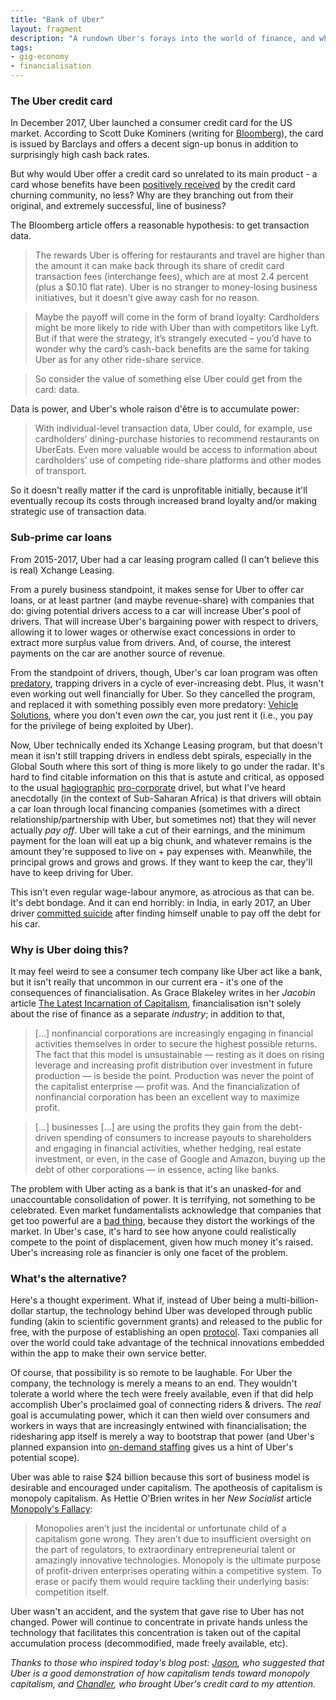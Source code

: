 ```yaml
---
title: "Bank of Uber"
layout: fragment
description: "A rundown Uber's forays into the world of finance, and what that tells us about the system that gave rise to Uber."
tags:
- gig-economy
- financialisation
---
```


### The Uber credit card

In December 2017, Uber launched a consumer credit card for the US market. According to Scott Duke Kominers (writing for [Bloomberg](https://www.bloomberg.com/opinion/articles/2017-12-06/uber-really-wants-you-to-use-its-credit-card)), the card is issued by Barclays and offers a decent sign-up bonus in addition to surprisingly high cash back rates.

But why would Uber offer a credit card so unrelated to its main product - a card whose benefits have been [positively received](https://www.fool.com/the-ascent/credit-cards/blog/what-you-need-to-know-about-the-uber-credit-card/) by the credit card churning community, no less? Why are they branching out from their original, and extremely successful, line of business?

The Bloomberg article offers a reasonable hypothesis: to get transaction data.

> The rewards Uber is offering for restaurants and travel are higher than the amount it can make back through its share of credit card transaction fees (interchange fees), which are at most 2.4 percent (plus a $0.10 flat rate). Uber is no stranger to money-losing business initiatives, but it doesn’t give away cash for no reason.

> Maybe the payoff will come in the form of brand loyalty: Cardholders might be more likely to ride with Uber than with competitors like Lyft. But if that were the strategy, it’s strangely executed – you’d have to wonder why the card’s cash-back benefits are the same for taking Uber as for any other ride-share service.

> So consider the value of something else Uber could get from the card: data.

Data is power, and Uber's whole raison d'être is to accumulate power:

> With individual-level transaction data, Uber could, for example, use cardholders’ dining-purchase histories to recommend restaurants on UberEats. Even more valuable would be access to information about cardholders’ use of competing ride-share platforms and other modes of transport.

So it doesn't really matter if the card is unprofitable initially, because it'll eventually recoup its costs through increased brand loyalty and/or making strategic use of transaction data.

### Sub-prime car loans

From 2015-2017, Uber had a car leasing program called (I can't believe this is real) Xchange Leasing.

From a purely business standpoint, it makes sense for Uber to offer car loans, or at least partner (and maybe revenue-share) with companies that do: giving potential drivers access to a car will increase Uber's pool of drivers. That will increase Uber's bargaining power with respect to drivers, allowing it to lower wages or otherwise exact concessions in order to extract more surplus value from drivers. And, of course, the interest payments on the car are another source of revenue.

From the standpoint of drivers, though, Uber's car loan program was often [predatory](https://www.lendingtree.com/auto/uber-car-financing/), trapping drivers in a cycle of ever-increasing debt. Plus, it wasn't even working out well financially for Uber. So they cancelled the program, and replaced it with something possibly even more predatory: [Vehicle Solutions](https://www.thesimpledollar.com/uber-financing/), where you don't even _own_ the car, you just rent it (i.e., you pay for the privilege of being exploited by Uber).

Now, Uber technically ended its Xchange Leasing program, but that doesn't mean it isn't still trapping drivers in endless debt spirals, especially in the Global South where this sort of thing is more likely to go under the radar. It's hard to find citable information on this that is astute and critical, as opposed to the usual [hagiographic](https://www.pymnts.com/news/ridesharing/2018/uber-drivers-africa-car-loans-discount/) [pro-corporate](https://borgenproject.org/uber-helps-people-obtain-car-loans-in-africa/) drivel, but what I've heard anecdotally (in the context of Sub-Saharan Africa) is that drivers will obtain a car loan through local financing companies (sometimes with a direct relationship/partnership with Uber, but sometimes not) that they will never actually _pay off_. Uber will take a cut of their earnings, and the minimum payment for the loan will eat up a big chunk, and whatever remains is the amount they're supposed to live on + pay expenses with. Meanwhile, the principal grows and grows and grows. If they want to keep the car, they'll have to keep driving for Uber.

This isn't even regular wage-labour anymore, as atrocious as that can be. It's debt bondage. And it can end horribly: in India, in early 2017, an Uber driver [committed suicide](https://www.thenewsminute.com/article/uber-driver-ends-life-hyderabad-family-says-he-was-under-pressure-pay-car-emi-57192) after finding himself unable to pay off the debt for his car.

### Why is Uber doing this?

It may feel weird to see a consumer tech company like Uber act like a bank, but it isn't really that uncommon in our current era - it's one of the consequences of financialisation. As Grace Blakeley writes in her _Jacobin_ article [The Latest Incarnation of Capitalism](https://jacobinmag.com/2018/09/financialization-capitalism-debt-globalization-crisis), financialisation isn't solely about the rise of finance as a separate _industry_; in addition to that,

> [...] nonfinancial corporations are increasingly engaging in financial activities themselves in order to secure the highest possible returns. The fact that this model is unsustainable — resting as it does on rising leverage and increasing profit distribution over investment in future production — is beside the point. Production was never the point of the capitalist enterprise — profit was. And the financialization of nonfinancial corporation has been an excellent way to maximize profit.

> [...] businesses [...] are using the profits they gain from the debt-driven spending of consumers to increase payouts to shareholders and engaging in financial activities, whether hedging, real estate investment, or even, in the case of Google and Amazon, buying up the debt of other corporations — in essence, acting like banks.

The problem with Uber acting as a bank is that it's an unasked-for and unaccountable consolidation of power. It is terrifying, not something to be celebrated. Even market fundamentalists acknowledge that companies that get too powerful are a [bad thing](https://www.theatlantic.com/business/archive/2017/02/antimonopoly-big-business/514358/), because they distort the workings of the market. In Uber's case, it's hard to see how anyone could realistically compete to the point of displacement, given how much money it's raised. Uber's increasing role as financier is only one facet of the problem.

### What's the alternative?

Here's a thought experiment. What if, instead of Uber being a multi-billion-dollar startup, the technology behind Uber was developed through public funding (akin to scientific government grants) and released to the public for free, with the purpose of establishing an open [protocol](https://medium.com/@dellsystem/dont-put-your-faith-in-uber-727b864756a4). Taxi companies all over the world could take advantage of the technical innovations embedded within the app to make their own service better.

Of course, that possibility is so remote to be laughable. For Uber the company, the technology is merely a means to an end. They wouldn't tolerate a world where the tech were freely available, even if that did help accomplish Uber's proclaimed goal of connecting riders & drivers. The _real_ goal is accumulating power, which it can then wield over consumers and workers in ways that are increasingly entwined with financialisation; the ridesharing app itself is merely a way to bootstrap that power (and Uber's planned expansion into [on-demand staffing](https://www.theverge.com/2018/10/18/17995398/uber-works-staffing-business-test-trial) gives us a hint of Uber's potential scope).

Uber was able to raise $24 billion because this sort of business model is desirable and encouraged under capitalism. The apotheosis of capitalism is monopoly capitalism. As Hettie O'Brien writes in her _New Socialist_ article [Monopoly's Fallacy](https://newsocialist.org.uk/monopolys-fallacy/):

> Monopolies aren’t just the incidental or unfortunate child of a capitalism gone wrong. They aren’t due to insufficient oversight on the part of regulators, to extraordinary entrepreneurial talent or amazingly innovative technologies. Monopoly is the ultimate purpose of profit-driven enterprises operating within a competitive system. To erase or pacify them would require tackling their underlying basis: competition itself.

Uber wasn't an accident, and the system that gave rise to Uber has not changed. Power will continue to concentrate in private hands unless the technology that facilitates this concentration is taken out of the capital accumulation process (decommodified, made freely available, etc).

_Thanks to those who inspired today's blog post: [Jason](https://twitter.com/jasonpjason), who suggested that Uber is a good demonstration of how capitalism tends toward monopoly capitalism, and [Chandler](https://twitter.com/cba), who brought Uber's credit card to my attention._
